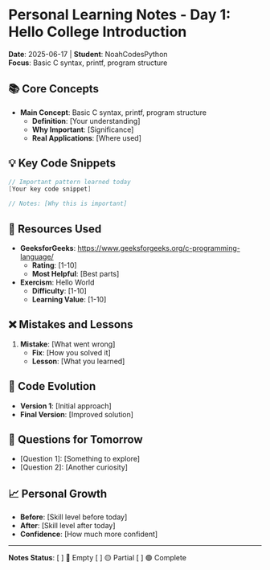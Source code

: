 # Personal Learning Notes - Day 1: Hello College Introduction

**Date**: 2025-06-17 | **Student**: NoahCodesPython  
**Focus**: Basic C syntax, printf, program structure

## 📚 Core Concepts
- **Main Concept**: Basic C syntax, printf, program structure
  - **Definition**: [Your understanding]
  - **Why Important**: [Significance]
  - **Real Applications**: [Where used]

## 💡 Key Code Snippets
```c
// Important pattern learned today
[Your key code snippet]

// Notes: [Why this is important]
```

## 🔗 Resources Used
- **GeeksforGeeks**: https://www.geeksforgeeks.org/c-programming-language/
  - **Rating**: [1-10]
  - **Most Helpful**: [Best parts]
- **Exercism**: Hello World
  - **Difficulty**: [1-10]
  - **Learning Value**: [1-10]

## ❌ Mistakes and Lessons
1. **Mistake**: [What went wrong]
   - **Fix**: [How you solved it]
   - **Lesson**: [What you learned]

## 🚀 Code Evolution
- **Version 1**: [Initial approach]
- **Final Version**: [Improved solution]

## 🤔 Questions for Tomorrow
- [Question 1]: [Something to explore]
- [Question 2]: [Another curiosity]

## 📈 Personal Growth
- **Before**: [Skill level before today]
- **After**: [Skill level after today]
- **Confidence**: [How much more confident]

---
**Notes Status**: [ ] 🔴 Empty [ ] 🟡 Partial [ ] 🟢 Complete
